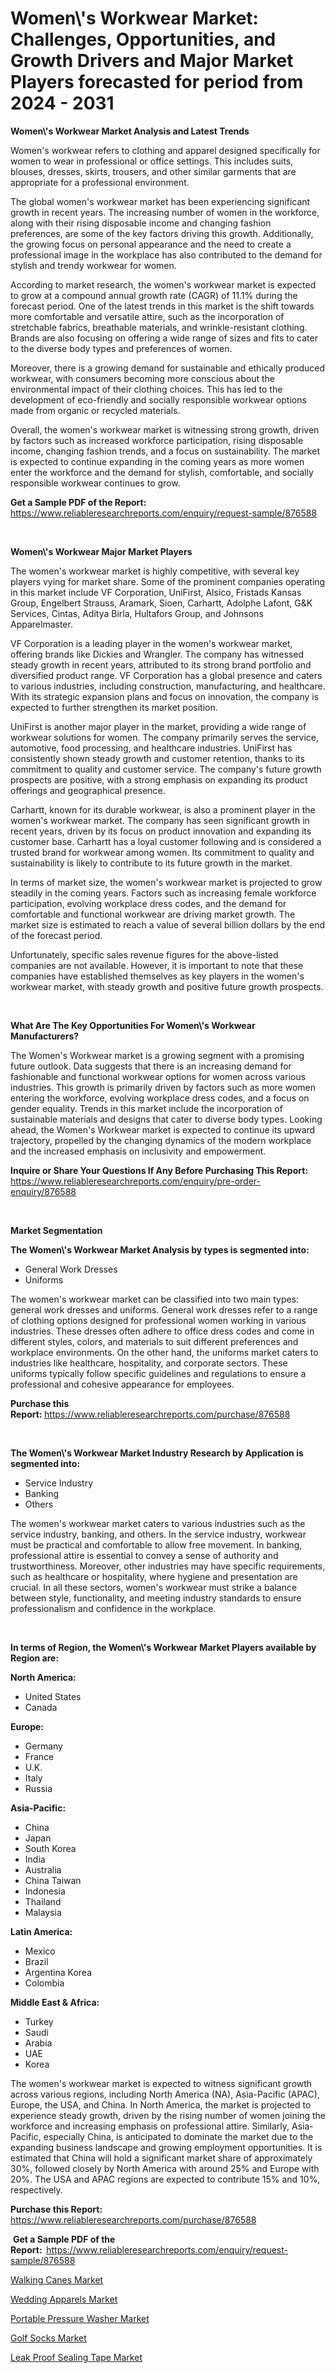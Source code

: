 <p><h1>Women\'s Workwear Market: Challenges, Opportunities, and Growth Drivers and Major Market Players forecasted for period from 2024 - 2031</h1></p><p><strong>Women\'s Workwear Market Analysis and Latest Trends</strong></p>
<p><p>Women's workwear refers to clothing and apparel designed specifically for women to wear in professional or office settings. This includes suits, blouses, dresses, skirts, trousers, and other similar garments that are appropriate for a professional environment.</p><p>The global women's workwear market has been experiencing significant growth in recent years. The increasing number of women in the workforce, along with their rising disposable income and changing fashion preferences, are some of the key factors driving this growth. Additionally, the growing focus on personal appearance and the need to create a professional image in the workplace has also contributed to the demand for stylish and trendy workwear for women.</p><p>According to market research, the women's workwear market is expected to grow at a compound annual growth rate (CAGR) of 11.1% during the forecast period. One of the latest trends in this market is the shift towards more comfortable and versatile attire, such as the incorporation of stretchable fabrics, breathable materials, and wrinkle-resistant clothing. Brands are also focusing on offering a wide range of sizes and fits to cater to the diverse body types and preferences of women.</p><p>Moreover, there is a growing demand for sustainable and ethically produced workwear, with consumers becoming more conscious about the environmental impact of their clothing choices. This has led to the development of eco-friendly and socially responsible workwear options made from organic or recycled materials.</p><p>Overall, the women's workwear market is witnessing strong growth, driven by factors such as increased workforce participation, rising disposable income, changing fashion trends, and a focus on sustainability. The market is expected to continue expanding in the coming years as more women enter the workforce and the demand for stylish, comfortable, and socially responsible workwear continues to grow.</p></p>
<p><strong>Get a Sample PDF of the Report:&nbsp;</strong> <a href="https://www.reliableresearchreports.com/enquiry/request-sample/876588">https://www.reliableresearchreports.com/enquiry/request-sample/876588</a></p>
<p>&nbsp;</p>
<p><strong>Women\'s Workwear Major Market Players</strong></p>
<p><p>The women's workwear market is highly competitive, with several key players vying for market share. Some of the prominent companies operating in this market include VF Corporation, UniFirst, Alsico, Fristads Kansas Group, Engelbert Strauss, Aramark, Sioen, Carhartt, Adolphe Lafont, G&K Services, Cintas, Aditya Birla, Hultafors Group, and Johnsons Apparelmaster.</p><p>VF Corporation is a leading player in the women's workwear market, offering brands like Dickies and Wrangler. The company has witnessed steady growth in recent years, attributed to its strong brand portfolio and diversified product range. VF Corporation has a global presence and caters to various industries, including construction, manufacturing, and healthcare. With its strategic expansion plans and focus on innovation, the company is expected to further strengthen its market position.</p><p>UniFirst is another major player in the market, providing a wide range of workwear solutions for women. The company primarily serves the service, automotive, food processing, and healthcare industries. UniFirst has consistently shown steady growth and customer retention, thanks to its commitment to quality and customer service. The company's future growth prospects are positive, with a strong emphasis on expanding its product offerings and geographical presence.</p><p>Carhartt, known for its durable workwear, is also a prominent player in the women's workwear market. The company has seen significant growth in recent years, driven by its focus on product innovation and expanding its customer base. Carhartt has a loyal customer following and is considered a trusted brand for workwear among women. Its commitment to quality and sustainability is likely to contribute to its future growth in the market.</p><p>In terms of market size, the women's workwear market is projected to grow steadily in the coming years. Factors such as increasing female workforce participation, evolving workplace dress codes, and the demand for comfortable and functional workwear are driving market growth. The market size is estimated to reach a value of several billion dollars by the end of the forecast period.</p><p>Unfortunately, specific sales revenue figures for the above-listed companies are not available. However, it is important to note that these companies have established themselves as key players in the women's workwear market, with steady growth and positive future growth prospects.</p></p>
<p>&nbsp;</p>
<p><strong>What Are The Key Opportunities For Women\'s Workwear Manufacturers?</strong></p>
<p><p>The Women's Workwear market is a growing segment with a promising future outlook. Data suggests that there is an increasing demand for fashionable and functional workwear options for women across various industries. This growth is primarily driven by factors such as more women entering the workforce, evolving workplace dress codes, and a focus on gender equality. Trends in this market include the incorporation of sustainable materials and designs that cater to diverse body types. Looking ahead, the Women's Workwear market is expected to continue its upward trajectory, propelled by the changing dynamics of the modern workplace and the increased emphasis on inclusivity and empowerment.</p></p>
<p><strong>Inquire or Share Your Questions If Any Before Purchasing This Report:</strong> <a href="https://www.reliableresearchreports.com/enquiry/pre-order-enquiry/876588">https://www.reliableresearchreports.com/enquiry/pre-order-enquiry/876588</a></p>
<p>&nbsp;</p>
<p><strong>Market Segmentation</strong></p>
<p><strong>The Women\'s Workwear Market Analysis by types is segmented into:</strong></p>
<p><ul><li>General Work Dresses</li><li>Uniforms</li></ul></p>
<p><p>The women's workwear market can be classified into two main types: general work dresses and uniforms. General work dresses refer to a range of clothing options designed for professional women working in various industries. These dresses often adhere to office dress codes and come in different styles, colors, and materials to suit different preferences and workplace environments. On the other hand, the uniforms market caters to industries like healthcare, hospitality, and corporate sectors. These uniforms typically follow specific guidelines and regulations to ensure a professional and cohesive appearance for employees.</p></p>
<p><strong>Purchase this Report:&nbsp;</strong><a href="https://www.reliableresearchreports.com/purchase/876588">https://www.reliableresearchreports.com/purchase/876588</a></p>
<p>&nbsp;</p>
<p><strong>The Women\'s Workwear Market Industry Research by Application is segmented into:</strong></p>
<p><ul><li>Service Industry</li><li>Banking</li><li>Others</li></ul></p>
<p><p>The women's workwear market caters to various industries such as the service industry, banking, and others. In the service industry, workwear must be practical and comfortable to allow free movement. In banking, professional attire is essential to convey a sense of authority and trustworthiness. Moreover, other industries may have specific requirements, such as healthcare or hospitality, where hygiene and presentation are crucial. In all these sectors, women's workwear must strike a balance between style, functionality, and meeting industry standards to ensure professionalism and confidence in the workplace.</p></p>
<p>&nbsp;</p>
<p><strong>In terms of Region, the Women\'s Workwear Market Players available by Region are:</strong></p>
<p>
    <p> <strong> North America: </strong>
        <ul>
            <li>United States</li>
            <li>Canada</li>
        </ul>
        </p> 
    <p> <strong> Europe: </strong>
        <ul>
            <li>Germany</li>
            <li>France</li>
            <li>U.K.</li>
            <li>Italy</li>
            <li>Russia</li>
        </ul>
        </p> 
    <p> <strong> Asia-Pacific: </strong>
        <ul>
            <li>China</li>
            <li>Japan</li>
            <li>South Korea</li>
            <li>India</li>
            <li>Australia</li>
            <li>China Taiwan</li>
            <li>Indonesia</li>
            <li>Thailand</li>
            <li>Malaysia</li>
        </ul>
        </p> 
    <p> <strong> Latin America: </strong>
        <ul>
            <li>Mexico</li>
            <li>Brazil</li>
            <li>Argentina Korea</li>
            <li>Colombia</li>
        </ul>
        </p> 
    <p> <strong> Middle East & Africa: </strong>
        <ul>
            <li>Turkey</li>
            <li>Saudi</li>
            <li>Arabia</li>
            <li>UAE</li>
            <li>Korea</li>
        </ul>
    </p>
    </p>
<p><p>The women's workwear market is expected to witness significant growth across various regions, including North America (NA), Asia-Pacific (APAC), Europe, the USA, and China. In North America, the market is projected to experience steady growth, driven by the rising number of women joining the workforce and increasing emphasis on professional attire. Similarly, Asia-Pacific, especially China, is anticipated to dominate the market due to the expanding business landscape and growing employment opportunities. It is estimated that China will hold a significant market share of approximately 30%, followed closely by North America with around 25% and Europe with 20%. The USA and APAC regions are expected to contribute 15% and 10%, respectively.</p></p>
<p><strong>Purchase this Report: </strong><a href="https://www.reliableresearchreports.com/purchase/876588">https://www.reliableresearchreports.com/purchase/876588</a></p>
<p>&nbsp;<strong>Get a Sample PDF of the Report:&nbsp;&nbsp;</strong><a href="https://www.reliableresearchreports.com/enquiry/request-sample/876588">https://www.reliableresearchreports.com/enquiry/request-sample/876588</a></p>
<p><strong></strong></p>
<p><p><a href="https://medium.com/@charvi.reportprime/walking-canes-market-analysis-and-sze-forecasted-for-period-from-2024-to-2031-6bf514417650">Walking Canes Market</a></p><p><a href="https://medium.com/@charvi.reportprime/wedding-apparels-market-insight-market-trends-growth-forecasted-from-2024-to-2031-a293f48e50af">Wedding Apparels Market</a></p><p><a href="https://medium.com/@charvi.reportprime/portable-pressure-washer-market-share-evolution-and-market-growth-trends-2024-2031-640c1f447556">Portable Pressure Washer Market</a></p><p><a href="https://medium.com/@charvi.reportprime/golf-socks-market-insights-into-market-cagr-market-trends-and-growth-strategies-f01833537f00">Golf Socks Market</a></p><p><a href="https://medium.com/@charvi.reportprime/leak-proof-sealing-tape-market-trends-forecast-and-competitive-analysis-to-2031-2eab869921eb">Leak Proof Sealing Tape Market</a></p></p>
